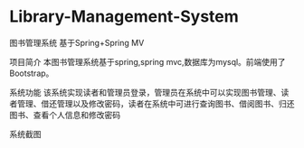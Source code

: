 # Library-Management-System
图书管理系统
基于Spring+Spring MV

项目简介
本图书管理系统基于spring,spring mvc,数据库为mysql。前端使用了Bootstrap。

系统功能
该系统实现读者和管理员登录，管理员在系统中可以实现图书管理、读者管理、借还管理以及修改密码，读者在系统中可进行查询图书、借阅图书、归还图书、查看个人信息和修改密码

系统截图
